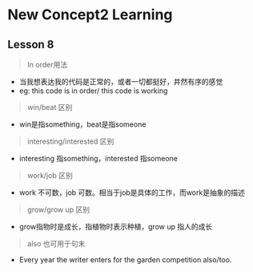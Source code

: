 # New Concept2 Learning

## Lesson 8
> In order用法
- 当我想表达我的代码是正常的，或者一切都挺好，井然有序的感觉
- eg: this code is in order/ this code is working

> win/beat 区别
- win是指something，beat是指someone

> interesting/interested 区别
- interesting 指something，interested 指someone


> work/job 区别
- work 不可数，job 可数。相当于job是具体的工作，而work是抽象的描述

> grow/grow up 区别
- grow指物时是成长，指植物时表示种植，grow up 指人的成长

> also 也可用于句末
- Every year the writer enters for the garden competition also/too.
